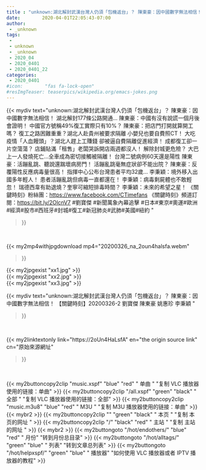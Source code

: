 ```yaml
---
title : "unknown:湖北解封武漢台灣人仍須「包機返台」？ 陳東豪：因中國數字無法相信！ 【關鍵時刻】20200326-2 劉寶傑 陳東豪 姚惠珍 李秉穎 "
date:        2020-04-01T22:05:43-07:00
author:
 - _unknown
tags:
 - 
 - unknown
 - _unknown
 - 2020_04
 - 2020_0401
 - 2020_0401_22
categories:
 - 2020_0401
#icon:        "fas fa-lock-open"
#resImgTeaser: teaserpics/wikipedia.org/emacs-jokes.png
---
```







{{< mydiv text="unknown:湖北解封武漢台灣人仍須「包機返台」？ 陳東豪：因中國數字無法相信！ 湖北解封177條公路開通… 陳東豪：中國有沒有說謊一個月後會證明！ 中國官方號稱49%復工實際只有10%？ 陳東豪：把店門打開就算開工嗎？ 復工之路困難重重？湖北人赴貴州被要求隔離 小嬰兒也要自費照CT！ 大吃疫情「人血饅頭」？湖北人趕上工賺錢 卻被逼自費隔離促進經濟！ 成都復工卻一片空蕩蕩？ 店鋪貼滿「租售」老闆哭訴開店兩週都沒人！ 解除封城更危險？ 大巴上一人發燒死亡…全車成為密切接觸被隔離！ 台灣二號病例60天還是陽性 陳東豪：活蹦亂跳、聽說還踹壞病房門！ 活蹦亂跳毫無症狀卻不能出院？ 陳東豪：反覆陽性反應病毒量很高！ 指揮中心公布台灣患者平均32歲… 李秉穎：境外移入出國多年輕人！ 患者活蹦亂跳但病毒一直都還在！ 李秉穎：病毒剩屍體也不敢輕忽！ 瑞德西韋有助退燒？奎寧可縮短排毒時間？ 李秉穎：未來的希望之星！  《關鍵時刻》粉絲團：https://www.facebook.com/CTimefans 《關鍵時刻》頻道訂閱：https://bit.ly/2OlcnV7  #劉寶傑 #新聞萬象內幕追擊 #日本#東京#奧運#歐洲#經濟#股市#西班牙#封城#復工#新冠肺炎#武肺#美國#紐約 "
>}}
<br>


{{< my2mp4withjpgdownload mp4="20200326_na_2oun4halsfa.webm"
>}}

{{< my2jpgexist "xx1.jpg" >}}<br>
{{< my2jpgexist "xx2.jpg" >}}<br>
{{< my2jpgexist "xx3.jpg" >}}<br>



{{< mydiv text="unknown:湖北解封武漢台灣人仍須「包機返台」？ 陳東豪：因中國數字無法相信！ 【關鍵時刻】20200326-2 劉寶傑 陳東豪 姚惠珍 李秉穎 "
>}}
<br>

{{< my2linktextonly link="https://2oUn4HaLsfA"
en="the origin source link" cn="原始來源網址"
>}}


<br>


{{< my2buttoncopy2clip "music.xspf"        "blue"   "red"    " 单曲 "  "复制 VLC 播放器使用的链接：单曲" >}} {{< my2buttoncopy2clip "/all.xspf"         "green"  "black"  " 全部 "  "复制 VLC 播放器使用的链接：全部" >}} {{< my2buttoncopy2clip "music.m3u8"        "blue"   "red"    " M3U  "    "复制 M3U 播放器使用的链接：单曲" >}} {{< mybr2 >}} {{< my2buttoncopy2clip ""                  "green"  "black"  " 本页 "    "复制 本页的网址 " >}} {{< my2buttoncopy2clip "/"                 "black"  "red"    " 主站 "    "复制 主站的网址 " >}} {{< mybr2 >}} {{< my2buttongoto      "/hot/endothers/"   "blue"   "red"    " 月份"   "转到月份总目录" >}} {{< my2buttongoto      "/hot/alltags/"     "green"  "blue"   " 列表"   "转到文章总列表" >}} {{< my2buttongoto      "/hot/helpxspf/"    "green"  "blue"   " 播放器" "如何使用 VLC 播放器或者 IPTV 播放器的教程" >}} 
